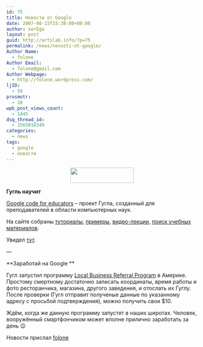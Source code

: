 ```yaml
---
id: 75
title: Новости от Google
date: 2007-08-15T15:38:08+00:00
author: serEga
layout: post
guid: http://artslab.info/?p=75
permalink: /news/novosti-ot-google/
Author Name:
  - folone
Author Email:
  - folone@gmail.com
Author Webpage:
  - http://folone.wordpress.com/
ljID:
  - 59
prosmotr:
  - 18
wpb_post_views_count:
  - 1445
dsq_thread_id:
  - 1565018349
categories:
  - news
tags:
  - google
  - новости
---
```

<center>
  <a href="http://artslab.info/wp-content/uploads/code_logo.gif"><img src="http://artslab.info/wp-content/uploads/code_logo.gif" alt="" title="code_logo" width="167" height="40" class="alignnone size-full wp-image-897" /></a>
</center>



**Гугль научит**

<a HREF="http://code.google.com/edu/">Google code for educators</a> &#8211; проект Гугла, созданный для преподавателей в области компьютерных наук.

На сайте собраны <a HREF="http://code.google.com/edu/tutorials.html">туториалы</a>, <a HREF="http://code.google.com/edu/samplecontent.html">примеры</a>, <a HREF="http://code.google.com/edu/videolectures.html">видео-лекции</a>, <a HREF="http://code.google.com/edu/curriculumsearch/index.html">поиск учебных материалов</a>.

Увидел <a HREF="http://linuxpeople.ru/2007/08/08/google-predlagaet-besplatno-uchebnuyu-programmu-po-kompyuternym-naukam/">тут</a>.

&#8212;

**Заработай на Google **

Гугл запустил программу <a HREF="http://www.google.com/services/local-business-referrals/about.html">Local Business Referral Program</a> в Америке. Простому смертному достаточно записать координаты, время работы и фото ресторанчика, магазина, другого заведения, и отослать их Гуглу. После проверки (Гугл отправит полученые данные по указанному адресу с просьбой подтверждения), можно получить свои $10.

Ждём, когда же данную программу запустят в наших широтах. Человек, вооружённый смартфончиком может вполне прилично заработать за день 😉

Новости прислал <a TARGET="_blank" HREF="http://folone.wordpress.com/">folone</a>